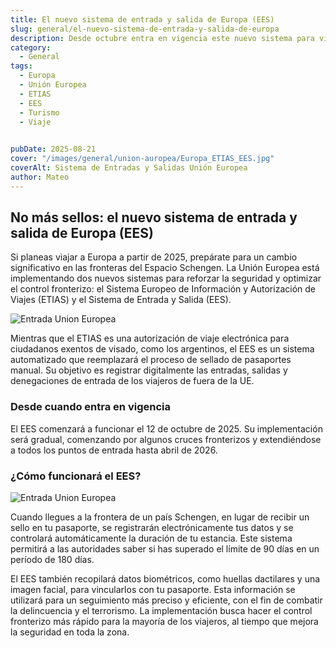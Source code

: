 ```yaml
---
title: El nuevo sistema de entrada y salida de Europa (EES)
slug: general/el-nuevo-sistema-de-entrada-y-salida-de-europa
description: Desde octubre entra en vigencia este nuevo sistema para viajes a Europa.
category:
  - General
tags:
  - Europa
  - Unión Europea 
  - ETIAS
  - EES
  - Turismo
  - Viaje
  

pubDate: 2025-08-21
cover: "/images/general/union-auropea/Europa_ETIAS_EES.jpg"
coverAlt: Sistema de Entradas y Salidas Unión Europea
author: Mateo
---
```


## No más sellos: el nuevo sistema de entrada y salida de Europa (EES)

Si planeas viajar a Europa a partir de 2025, prepárate para un cambio significativo en las fronteras del Espacio Schengen. La Unión Europea está implementando dos nuevos sistemas para reforzar la seguridad y optimizar el control fronterizo: el Sistema Europeo de Información y Autorización de Viajes (ETIAS) y el Sistema de Entrada y Salida (EES).

![Entrada Union Europea](/images/general/union-auropea/union-europeajpg.webp)

Mientras que el ETIAS es una autorización de viaje electrónica para ciudadanos exentos de visado, como los argentinos, el EES es un sistema automatizado que reemplazará el proceso de sellado de pasaportes manual. Su objetivo es registrar digitalmente las entradas, salidas y denegaciones de entrada de los viajeros de fuera de la UE.

### Desde cuando entra en vigencia

El EES comenzará a funcionar el 12 de octubre de 2025. Su implementación será gradual, comenzando por algunos cruces fronterizos y extendiéndose a todos los puntos de entrada hasta abril de 2026.

### ¿Cómo funcionará el EES?

![Entrada Union Europea](\images\general\union-auropea\EES-Lithuania-Entry-exit-system.jpg)

Cuando llegues a la frontera de un país Schengen, en lugar de recibir un sello en tu pasaporte, se registrarán electrónicamente tus datos y se controlará automáticamente la duración de tu estancia. Este sistema permitirá a las autoridades saber si has superado el límite de 90 días en un período de 180 días.

El EES también recopilará datos biométricos, como huellas dactilares y una imagen facial, para vincularlos con tu pasaporte. Esta información se utilizará para un seguimiento más preciso y eficiente, con el fin de combatir la delincuencia y el terrorismo. La implementación busca hacer el control fronterizo más rápido para la mayoría de los viajeros, al tiempo que mejora la seguridad en toda la zona.
